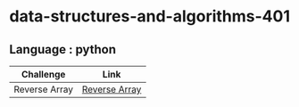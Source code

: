 # data-structures-and-algorithms-401
## Language : python

| Challenge             | Link                                                    |
| -----------           | -----------                                             |
| Reverse Array         | [Reverse Array](./array-reverse/README.md)              |
